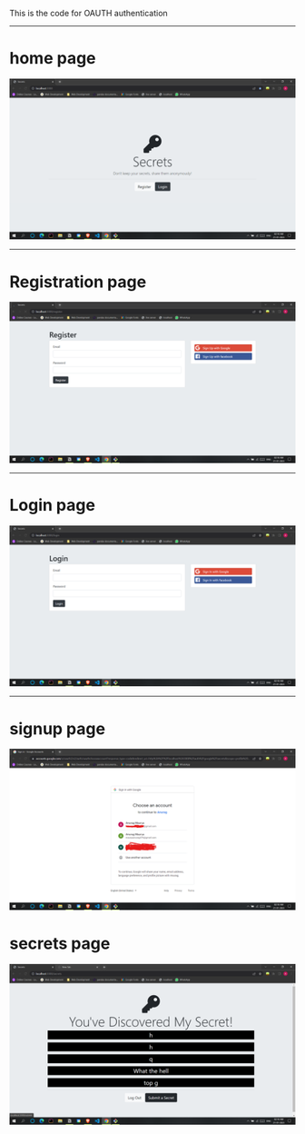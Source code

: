 This is the code for OAUTH authentication
<hr>

# home page

![ 1st page](images/1.png)
<hr>

# Registration page

![ 2nd page](images/2.png)

<hr>

# Login page
![ 3rd page ](images/3.png)
<hr>

# signup page
![ 4th page](images/4.png)

# secrets page

![ 5th page](images/5.png)
